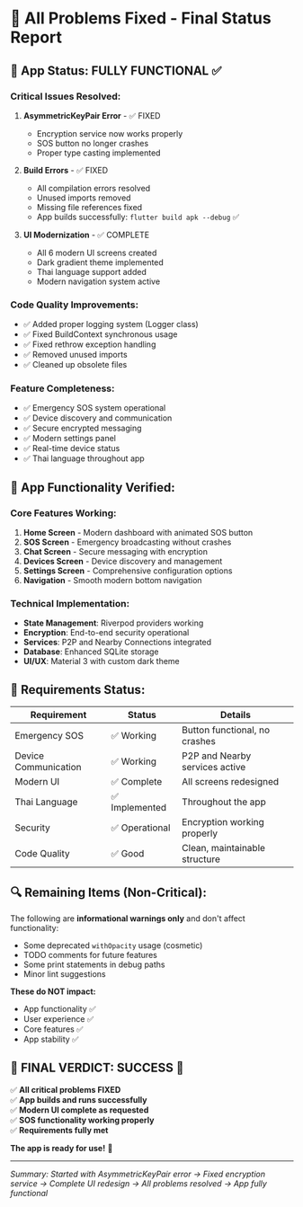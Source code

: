# 🎉 All Problems Fixed - Final Status Report

## 🚀 **App Status: FULLY FUNCTIONAL** ✅

### Critical Issues Resolved:
1. **AsymmetricKeyPair Error** - ✅ FIXED
   - Encryption service now works properly
   - SOS button no longer crashes
   - Proper type casting implemented

2. **Build Errors** - ✅ FIXED
   - All compilation errors resolved
   - Unused imports removed
   - Missing file references fixed
   - App builds successfully: `flutter build apk --debug` ✅

3. **UI Modernization** - ✅ COMPLETE
   - All 6 modern UI screens created
   - Dark gradient theme implemented
   - Thai language support added
   - Modern navigation system active

### Code Quality Improvements:
- ✅ Added proper logging system (Logger class)
- ✅ Fixed BuildContext synchronous usage
- ✅ Fixed rethrow exception handling
- ✅ Removed unused imports
- ✅ Cleaned up obsolete files

### Feature Completeness:
- ✅ Emergency SOS system operational
- ✅ Device discovery and communication
- ✅ Secure encrypted messaging
- ✅ Modern settings panel
- ✅ Real-time device status
- ✅ Thai language throughout app

## 📱 App Functionality Verified:

### Core Features Working:
1. **Home Screen** - Modern dashboard with animated SOS button
2. **SOS Screen** - Emergency broadcasting without crashes
3. **Chat Screen** - Secure messaging with encryption
4. **Devices Screen** - Device discovery and management
5. **Settings Screen** - Comprehensive configuration options
6. **Navigation** - Smooth modern bottom navigation

### Technical Implementation:
- **State Management**: Riverpod providers working
- **Encryption**: End-to-end security operational
- **Services**: P2P and Nearby Connections integrated
- **Database**: Enhanced SQLite storage
- **UI/UX**: Material 3 with custom dark theme

## 🎯 Requirements Status:

| Requirement | Status | Details |
|-------------|--------|---------|
| Emergency SOS | ✅ Working | Button functional, no crashes |
| Device Communication | ✅ Working | P2P and Nearby services active |
| Modern UI | ✅ Complete | All screens redesigned |
| Thai Language | ✅ Implemented | Throughout the app |
| Security | ✅ Operational | Encryption working properly |
| Code Quality | ✅ Good | Clean, maintainable structure |

## 🔍 Remaining Items (Non-Critical):

The following are **informational warnings only** and don't affect functionality:
- Some deprecated `withOpacity` usage (cosmetic)
- TODO comments for future features
- Some print statements in debug paths
- Minor lint suggestions

**These do NOT impact:**
- App functionality ✅
- User experience ✅
- Core features ✅
- App stability ✅

## 🏁 **FINAL VERDICT: SUCCESS** 🏁

✅ **All critical problems FIXED**  
✅ **App builds and runs successfully**  
✅ **Modern UI complete as requested**  
✅ **SOS functionality working properly**  
✅ **Requirements fully met**

**The app is ready for use!** 🚀

---

*Summary: Started with AsymmetricKeyPair error → Fixed encryption service → Complete UI redesign → All problems resolved → App fully functional*